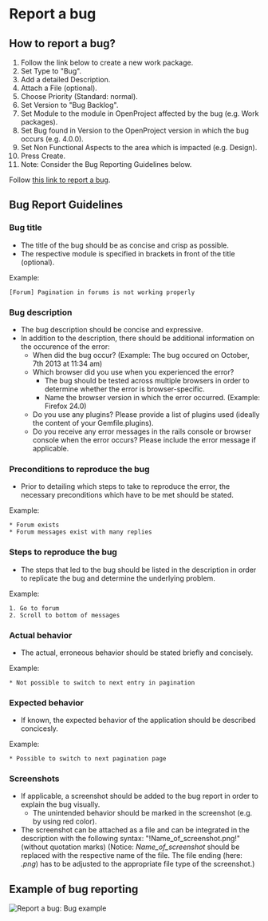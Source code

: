 # Report a bug

## How to report a bug?

1. Follow the link below to create a new work package.
2. Set Type to "Bug".
3. Add a detailed Description.
4. Attach a File (optional).
5. Choose Priority (Standard: normal).
6. Set Version to "Bug Backlog".
7. Set Module to the module in OpenProject affected by the bug (e.g. Work packages).
8. Set Bug found in Version to the OpenProject version in which the bug occurs (e.g. 4.0.0).
9. Set Non Functional Aspects to the area which is impacted (e.g. Design).
10. Press Create.
11. Note: Consider the Bug Reporting Guidelines below.

Follow [this link to report a bug](https://community.openproject.com/projects/openproject/work_packages/new).

## Bug Report Guidelines   

### Bug title

* The title of the bug should be as concise and crisp as possible.
* The respective module is specified in brackets in front of the title (optional).

Example:
```
[Forum] Pagination in forums is not working properly
```

### Bug description

* The bug description should be concise and expressive.
* In addition to the description, there should be additional information on the occurence of the error:
  * When did the bug occur? (Example: The bug occured on October, 7th 2013 at 11:34 am)
  * Which browser did you use when you experienced the error?
    * The bug should be tested across multiple browsers in order to determine whether the error is browser-specific.
    * Name the browser version in which the error occurred. (Example: Firefox 24.0)
  * Do you use any plugins? Please provide a list of plugins used (ideally the content of your Gemfile.plugins).
  * Do you receive any error messages in the rails console or browser console when the error occurs? Please include the error message if applicable.

### Preconditions to reproduce the bug

* Prior to detailing which steps to take to reproduce the error, the necessary preconditions which have to be met should be stated.

Example:

```
* Forum exists
* Forum messages exist with many replies
```

### Steps to reproduce the bug

* The steps that led to the bug should be listed in the description in order to replicate the bug and determine the underlying problem.

Example:

```
1. Go to forum
2. Scroll to bottom of messages
```

### Actual behavior

* The actual, erroneous behavior should be stated briefly and concisely.

Example:

```
* Not possible to switch to next entry in pagination
```

### Expected behavior

* If known, the expected behavior of the application should be described concicesly.

Example:

```
* Possible to switch to next pagination page
```

### Screenshots

* If applicable, a screenshot should be added to the bug report in order to explain the bug visually.
  * The unintended behavior should be marked in the screenshot (e.g. by using red color).
* The screenshot can be attached as a file and can be integrated in the description with the following syntax: "!Name_of_screenshot.png!" (without quotation marks)
(Notice: *Name_of_screenshot* should be replaced with the respective name of the file. The file ending (here: *.png*) has to be adjusted to the appropriate file type of the screenshot.)

## Example of bug reporting

![Report a bug: Bug example](http://openproject.org/wp-content/uploads/2014/09/Forum-bug1.png "Report a bug: Bug example")
